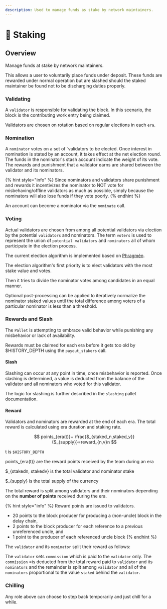 ```yaml
---
description: Used to manage funds as stake by network maintainers.
---
```


# 🍶 Staking

## Overview

Manage funds at stake by network maintainers.

This allows a user to voluntarily place funds under deposit. These funds are rewarded under normal operation but are slashed should the staked maintainer be found not to be discharging duties properly.

### Validating

A `validator` is responsible for validating the block. In this scenario, the block is the contributing work entry being claimed.

Validators are chosen on rotation based on regular elections in each `era`.

### Nomination

A `nominator` votes on a set of \`validators to be elected. Once interest in nomination is stated by an account, it takes effect at the net election round. The funds in the nominator's stash account indicate the weight of its vote. The rewards and punishment that a validator earns are shared between the validator and its nominators.

{% hint style="info" %}
Since nominators and validators share punishment and rewards it incentivizes the nominator to NOT vote for misbehaving/offline validators as much as possible, simply because the nominators will also lose funds if they vote poorly.
{% endhint %}

An account can become a nominator via the `nominate` call.

### Voting

Actual validators are chosen from among all potential validators via election by the potential `validators` and nominators. The term `voters` is used to represent the union of `potential validators` and `nominators` all of whom participate in the election process.

The current election algorithm is implemented based on [Phragmén](elections-phragmen.md).

The election algorithm's first priority is to elect validators with the most stake value and votes.

Then it tries to divide the nominator votes among candidates in an equal manner.

Optional post-processing can be applied to iteratively normalize the nominator staked values until the total difference among voters of a particular nominator is less than a threshold.

### Rewards and Slash

The `Pallet` is attempting to embrace valid behavior while punishing any misbehavior or lack of availability.

Rewards must be claimed for each era before it gets too old by $HISTORY\_DEPTH using the `payout_stakers` call.&#x20;

#### Slash

Slashing can occur at any point in time, once misbehavior is reported. Once slashing is determined, a value is deducted from the balance of the validator and all nominators who voted for this validator.

The logic for slashing is further described in the `slashing` pallet documentation.

#### Reward

Validators and nominators are rewarded at the end of each era. The total reward is calculated using era duration and staking rate.

$$
points_{era(t)}+ \frac{$_{staked_n,staked_v}}{$_{supply}}=reward_{n,v}n
$$

t is `$HISTORY_DEPTH`

points\_{era(t)} are the reward points received by the team during an era

$\_{stakedn, stakedv} is the total validator and nominator stake

$\_{supply} is the total supply of the currency

The total reward is split among validators and their nominators depending on the **number of points** received during the era.&#x20;

{% hint style="info" %}
Reward points are issued to validators.

* 20 points to the block producer for producing a (non-uncle) block in the delay chain,
* 2 points to the block producer for each reference to a previous unreferenced uncle, and
* 1 point to the producer of each referenced uncle block
{% endhint %}

The `validator` and its `nominator` split their reward as follows:

The `validator` sets `commission` which is paid to the `validator` only. The `commission` =is deducted from the total reward paid to `validator` and its `nominators` and the remainder is split among `validator` and all of the `nominators` proportional to the value `staked` behind the `validator`.

### Chilling

Any role above can choose to step back temporarily and just chill for a while.



